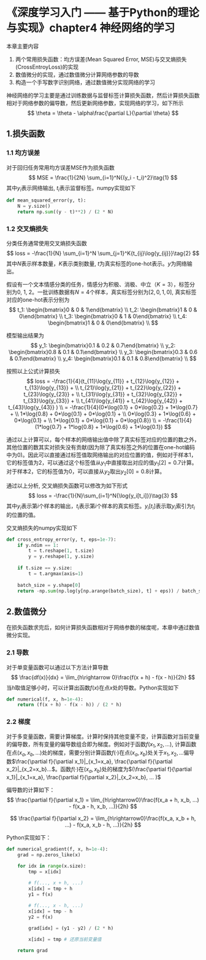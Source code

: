 # 《深度学习入门 —— 基于Python的理论与实现》chapter4 神经网络的学习

本章主要内容
1. 两个常用损失函数：均方误差(Mean Squared Error, MSE)与交叉熵损失(CrossEntroyLoss)的实现
2. 数值微分的实现，通过数值微分计算网络参数的导数
3. 构造一个手写数字识别网络，通过数值微分实现网络的学习

神经网络的学习主要是通过训练数据与监督标签计算损失函数，然后计算损失函数相对于网络参数的偏导数，然后更新网络参数，实现网络的学习，如下所示
$$
\theta = \theta - \alpha\frac{\partial L}{\partial \theta}
$$

## 1.损失函数
### 1.1 均方误差
对于回归任务常用均方误差MSE作为损失函数
$$
MSE = \frac{1}{2N} \sum_{i=1}^N{(y_i - t_i)^2}\tag{1}
$$
其中$y_i$表示网络输出, $t_i$表示监督标签。numpy实现如下
```Python
def mean_squared_error(y, t):
    N = y.size()
    return np.sum((y - t)**2) / (2 * N)
```

### 1.2 交叉熵损失
分类任务通常使用交叉熵损失函数
$$
loss = -\frac{1}{N} \sum_{i=1}^N \sum_{j=1}^K{t_{ij}\log{y_{ij}}}\tag{2}
$$
其中$N$表示样本数量，$K$表示类别数量, $t$为真实标签的one-hot表示。$y$为网络输出。

假设有一个文本情感分类的任务，情感分为积极、消极、中立（$K = 3$），标签分别为0, 1, 2。一批训练数据有$N=4$个样本，真实标签分别为$[2, 0, 1, 0]$, 真实标签对应的one-hot表示分别为
$$
t_1: \begin{bmatrix}0 & 0 & 1\end{bmatrix} \\
t_2: \begin{bmatrix}1 & 0 & 0\end{bmatrix} \\
t_3: \begin{bmatrix}0 & 1 & 0\end{bmatrix} \\
t_4: \begin{bmatrix}1 & 0 & 0\end{bmatrix} \\
$$

模型输出结果为
$$
y_1: \begin{bmatrix}0.1 & 0.2 & 0.7\end{bmatrix} \\
y_2: \begin{bmatrix}0.8 & 0.1 & 0.1\end{bmatrix} \\
y_3: \begin{bmatrix}0.3 & 0.6 & 0.1\end{bmatrix} \\
y_4: \begin{bmatrix}0.1 & 0.1 & 0.8\end{bmatrix} \\
$$

按照以上公式计算损失
$$
loss = -\frac{1}{4}(t_{11}\log{y_{11}} + t_{12}\log{y_{12}} + t_{13}\log{y_{13}} + \\ t_{21}\log{y_{21}} + t_{22}\log{y_{22}} + t_{23}\log{y_{23}} + \\ t_{31}\log{y_{31}} + t_{32}\log{y_{32}} + t_{33}\log{y_{33}} + \\ t_{41}\log{y_{41}} + t_{42}\log{y_{42}} + t_{43}\log{y_{43}}
) \\ = -\frac{1}{4}(0*\log{0.1} + 0*\log{0.2} + 1*\log{0.7} + \\ 1*\log{0.8} + 0*\log{0.1} + 0*\log{0.1} + \\ 0*\log{0.3} + 1*\log{0.6} + 0*\log{0.1} + \\ 1*\log{0.1} + 0*\log{0.1} + 0*\log{0.8}) \\ = -\frac{1}{4}(1*log{0.7} + 1*log{0.8} + 1*\log{0.6} + 1*\log{0.1})
$$

通过以上计算可以，每个样本的网络输出值中除了真实标签对应的位置的数之外，其他位置的数其实对损失没有贡献(因为除了真实标签之外的位置在one-hot编码中为0)。因此可以直接通过标签值取网络输出的对应位置的值，例如对于样本1，它的标签值为2，可以通过这个标签值从$y_1$中直接取出对应的值$y_1[2] = 0.7$计算。对于样本2，它的标签值为0，可以直接从$y_2$取出$y_2[0] = 0.8$计算。

通过以上分析, 交叉熵损失函数可以修改为如下形式
$$
loss = -\frac{1}{N}\sum_{i=1}^N{\log{y_i[t_i]}}\tag{3}
$$
其中$y_i$表示第$i$个样本的输出，$t_i$表示第$i$个样本的真实标签。$y_i[t_i]$表示取$y_{i}$索引为$t_i$的位置的值。

交叉熵损失的numpy实现如下
```Python
def cross_entropy_error(y, t, eps=1e-7):
    if y.ndim == 1:
        t = t.reshape(1, t.size)
        y = y.reshape(1, y.size)
    
    if t.size == y.size:
        t = t.argmax(axis=1)
             
    batch_size = y.shape[0]
    return -np.sum(np.log(y[np.arange(batch_size), t] + eps)) / batch_size
```

## 2.数值微分
在损失函数求完后，如何计算损失函数相对于网络参数的梯度呢，本章中通过数值微分实现。
### 2.1 导数
对于单变量函数可以通过以下方法计算导数
$$
\frac{df(x)}{dx} = \lim_{h\rightarrow 0}\frac{f(x + h) - f(x - h)}{2h}
$$
当$h$取值足够小时，可以计算出函数$f(x)$在点$x$处的导数。Python实现如下
```Python
def numerical(f, x, h=1e-4):
    return (f(x + h) - f(x - h)) / (2 * h)
```

### 2.2 梯度
对于多变量函数，需要计算梯度。计算时保持其他变量不变，计算函数对当前变量的偏导数，所有变量的偏导数组合即为梯度。例如对于函数$f(x_1, x_2, ...)$, 计算函数在点$(x_a, x_b, ...)$处的梯度，需要分别计算函数$f(·)$在点$(x_a, x_b)$处关于$x_1, x_2, ...$偏导数$\frac{\partial f}{\partial x_1}|_{x_1=x_a}, \frac{\partial f}{\partial x_2}|_{x_2=x_b}...$。函数$f(·)$在$(x_a, x_b)$处的梯度为$(\frac{\partial f}{\partial x_1}|_{x_1=x_a}, \frac{\partial f}{\partial x_2}|_{x_2=x_b}, ... )$

偏导数的计算如下：
$$
\frac{\partial f}{\partial x_1} = \lim_{h\rightarrow0}\frac{f(x_a + h, x_b, ...) - f(x_a - h, x_b, ...)}{2h}
$$

$$
\frac{\partial f}{\partial x_2} = \lim_{h\rightarrow0}\frac{f(x_a, x_b + h, ...) - f(x_a, x_b - h, ...)}{2h}
$$

Python实现如下：
```Python
def numerical_gradient(f, x, h=1e-4):
    grad = np.zeros_like(x)

    for idx in range(x.size):
        tmp = x[idx]
        
        # f(..., x + h, ...)
        x[idx] = tmp + h
        y1 = f(x)

        # f(..., x - h, ...)
        x[idx] = tmp - h
        y2 = f(x)

        grad[idx] = (y1 - y2) / (2 * h)

        x[idx] = tmp # 还原当前变量值
    
    return grad
```